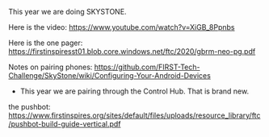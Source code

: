 This year we are doing SKYSTONE.

Here is the video: https://www.youtube.com/watch?v=XiGB_8Ppnbs

Here is the one pager: https://firstinspiresst01.blob.core.windows.net/ftc/2020/gbrm-neo-pg.pdf

Notes on pairing phones: https://github.com/FIRST-Tech-Challenge/SkyStone/wiki/Configuring-Your-Android-Devices
- This year we are pairing through the Control Hub. That is brand new.

 the pushbot: https://www.firstinspires.org/sites/default/files/uploads/resource_library/ftc/pushbot-build-guide-vertical.pdf

